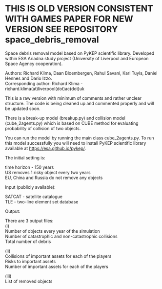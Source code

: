 # THIS IS OLD VERSION CONSISTENT WITH GAMES PAPER FOR NEW VERSION SEE REPOSITORY space_debris_removal
Space debris removal model based on PyKEP scientific library. Developed within ESA Ariadna study project (University of Liverpool and European Space Agency cooperation).  

Authors: Richard Klima, Daan Bloembergen, Rahul Savani, Karl Tuyls, Daniel Hennes and Dario Izzo.  
Corresponding author: Richard Klima - richard.klima(at)liverpool(dot)ac(dot)uk  

This is a raw version with minimum of comments and rather unclear structure. The code is being cleaned up and commented properly and will be updated soon.  

There is a break-up model (breakup.py) and collision model (cube_2agents.py) which is based on CUBE method for evaluating probability of collision of two objects.  

You can run the model by running the main class cube_2agents.py. To run this model successfully you will need to install PyKEP scientific library available at https://esa.github.io/pykep/.  


The initial setting is:  

time horizon - 150 years  
US removes 1 risky object every two years  
EU, China and Russia do not remove any objects  

Input (publicly available):  

SATCAT - satellite catalogue  
TLE - two-line element set database  

Output:  

There are 3 output files:  
(i)   
Number of objects every year of the simulation  
Number of catastrophic and non-catastrophic collisions  
Total number of debris  

(ii)  
Collisions of important assets for each of the players  
Risks to important assets  
Number of important assets for each of the players  

(iii)  
List of removed objects  

